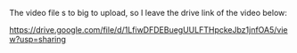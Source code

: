 The video file s to big to upload, so I leave the drive link of the video below:

https://drive.google.com/file/d/1LfiwDFDEBuegUULFTHpckeJbz1jnfOA5/view?usp=sharing
